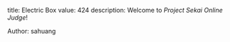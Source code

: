 title: Electric Box
value: 424
description: Welcome to *Project Sekai Online Judge*!

Author: sahuang
